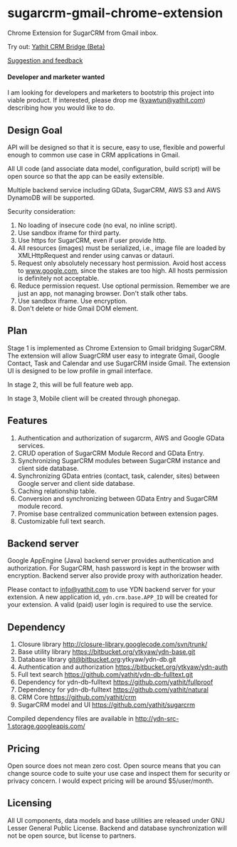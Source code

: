 sugarcrm-gmail-chrome-extension
===============================

Chrome Extension for SugarCRM from Gmail inbox.

Try out: [Yathit CRM Bridge (Beta)](https://chrome.google.com/webstore/detail/yathit-crm-bridge-beta/iccdnijlhdogaccaiafdpjmbakdcdakk)

[Suggestion and feedback](https://yathit.uservoice.com/)

#### Developer and marketer wanted

I am looking for developers and marketers to bootstrip this project into viable product. If interested, please drop me (kyawtun@yathit.com) describing how you would like to do.


Design Goal
-----------

API will be designed so that it is secure, easy to use, flexible and powerful enough to common use case in CRM applications in Gmail.

All UI code (and associate data model, configuration, build script) will be open source so that the app can be easily extensible.

Multiple backend service including GData, SugarCRM, AWS S3 and AWS DynamoDB will be supported.

Security consideration:

 1. No loading of insecure code (no eval, no inline script).
 2. Use sandbox iframe for third party.
 4. Use https for SugarCRM, even if user provide http.
 5. All resources (images) must be serialized, i.e., image file are loaded by XMLHttpRequest and render using canvas or datauri.
 6. Request only absolutely necessary host permission. Avoid host access to www.google.com, since the stakes are too high. All hosts permission is definitely not acceptable.
 7. Reduce permission request. Use optional permission. Remember we are just an app, not managing browser. Don't stalk other tabs.
 8. Use sandbox iframe. Use encryption.
 9. Don't delete or hide Gmail DOM element.


Plan
----

Stage 1 is implemented as Chrome Extension to Gmail bridging SugarCRM. The extension will allow SuagrCRM user easy to integrate Gmail, Google Contact, Task and Calendar and use SugarCRM inside Gmail. The extension UI is designed to be low profile in gmail interface.

In stage 2, this will be full feature web app.

In stage 3, Mobile client will be created through phonegap.


Features
--------

1. Authentication and authorization of sugarcrm, AWS and Google GData services.
2. CRUD operation of SugarCRM Module Record and GData Entry.
3. Synchronizing SugarCRM modules between SugarCRM instance and client side database.
4. Synchronizing GData entries (contact, task, calender, sites) between Google server and client side database.
5. Caching relationship table.
6. Conversion and synchronizing between GData Entry and SugarCRM module record.
7. Promise base centralized communication between extension pages.
8. Customizable full text search.

Backend server
--------------

Google AppEngine (Java) backend server provides authentication and authorization. For SugarCRM, hash password is kept in the browser with encryption. Backend server also provide proxy with authorization header.

Please contact to info@yathit.com to use YDN backend server for your extension. A new application id, `ydn.crm.base.APP_ID` will be created for your extension. A valid (paid) user login is required to use the service.

Dependency
----------

1. Closure library http://closure-library.googlecode.com/svn/trunk/
2. Base utility library https://bitbucket.org/ytkyaw/ydn-base.git
3. Database library git@bitbucket.org:ytkyaw/ydn-db.git
4. Authentication and authorization https://bitbucket.org/ytkyaw/ydn-auth
5. Full text search https://github.com/yathit/ydn-db-fulltext.git
6. Dependency for ydn-db-fulltext https://github.com/yathit/fullproof
7. Dependency for ydn-db-fulltext https://github.com/yathit/natural
8. CRM Core https://github.com/yathit/crm
9. SugarCRM model and UI https://github.com/yathit/sugarcrm

Compiled dependency files are available in http://ydn-src-1.storage.googleapis.com/

Pricing
-------

Open source does not mean zero cost. Open source means that you can change source code to suite your use case and inspect them for security or privacy concern. I would expect pricing will be around $5/user/month. 

Licensing
---------

All UI components, data models and base utilities are released under GNU Lesser General Public License. Backend and database synchronization will not be open source, but license to partners.


